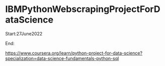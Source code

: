 # IBMPythonWebscrapingProjectForDataScience

Start:27June2022

End:

https://www.coursera.org/learn/python-project-for-data-science?specialization=data-science-fundamentals-python-sql
